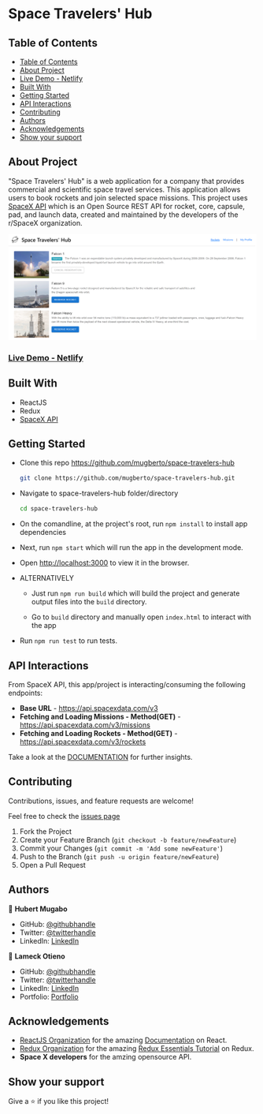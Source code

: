 # Space Travelers' Hub

## Table of Contents

- [Table of Contents](#table-of-contents)
- [About Project](#about-project)
- [Live Demo - Netlify](#live-demo---netlify)
- [Built With](#built-with)
- [Getting Started](#getting-started)
- [API Interactions](#api-interactions)
- [Contributing](#contributing)
- [Authors](#authors)
- [Acknowledgements](#acknowledgements)
- [Show your support](#show-your-support)

## About Project

"Space Travelers' Hub" is a web application for a company that provides commercial and scientific space travel services. This application allows users to book rockets and join selected space missions.
This project uses [SpaceX API](https://documenter.getpostman.com/view/2025350/RWaEzAiG) which is an Open Source REST API for rocket, core, capsule, pad, and launch data, created and maintained by the developers of the r/SpaceX organization.

![screenshot](./src/assets/screenshot.png)

### [Live Demo - Netlify](https://61316b3b988a0259237471f3--relaxed-bell-daddf8.netlify.app/)

## Built With

- ReactJS
- Redux
- [SpaceX API](https://documenter.getpostman.com/view/2025350/RWaEzAiG)

## Getting Started

- Clone this repo <https://github.com/mugberto/space-travelers-hub>

    ```bash
    git clone https://github.com/mugberto/space-travelers-hub.git
    ```

- Navigate to space-travelers-hub folder/directory

    ```bash
    cd space-travelers-hub
    ```

- On the comandline, at the project's root, run ```npm install``` to install app dependencies

- Next, run ```npm start``` which will run the app in the development mode.

- Open [http://localhost:3000](http://localhost:3000) to view it in the browser.

- ALTERNATIVELY

  - Just run ```npm run build``` which will build the project and generate output files into the ```build``` directory.

  - Go to ```build``` directory and manually open ```index.html``` to interact with the app

- Run ```npm run test``` to run tests.

## API Interactions

From SpaceX API, this app/project is interacting/consuming the following endpoints:

- **Base URL** - <https://api.spacexdata.com/v3>
- **Fetching and Loading Missions - Method(GET)** - <https://api.spacexdata.com/v3/missions>
- **Fetching and Loading Rockets - Method(GET)** - <https://api.spacexdata.com/v3/rockets>

Take a look at the [DOCUMENTATION](https://documenter.getpostman.com/view/2025350/RWaEzAiG) for further insights.

## Contributing

Contributions, issues, and feature requests are welcome!

Feel free to check the [issues page](https://github.com/mugberto/space-travelers-hub/issues)

  1. Fork the Project
  2. Create your Feature Branch (`git checkout -b feature/newFeature`)
  3. Commit your Changes (`git commit -m 'Add some newFeature'`)
  4. Push to the Branch (`git push -u origin feature/newFeature`)
  5. Open a Pull Request

## Authors

👤 **Hubert Mugabo**

- GitHub: [@githubhandle](https://github.com/mugberto)
- Twitter: [@twitterhandle](https://twitter.com/mugberto)
- LinkedIn: [LinkedIn](https://www.linkedin.com/in/hubert-mugabo-23144b6a/)

👤 **Lameck Otieno**

- GitHub: [@githubhandle](https://github.com/Lameck1)
- Twitter: [@twitterhandle](https://twitter.com/lameck721)
- LinkedIn: [LinkedIn](https://www.linkedin.com/in/lameck-odhiambo-642b7077/)
- Portfolio: [Portfolio](https://lameck.me)

## Acknowledgements

- [ReactJS Organization](https://reactjs.org/) for the amazing [Documentation](https://reactjs.org/docs/getting-started.html) on React.
- [Redux Organization](https://redux.js.org/) for the amazing [Redux Essentials Tutorial](https://redux.js.org/tutorials/essentials/part-1-overview-concepts) on Redux.
- **Space X developers** for the amzing opensource API.

## Show your support

Give a ⭐️ if you like this project!
